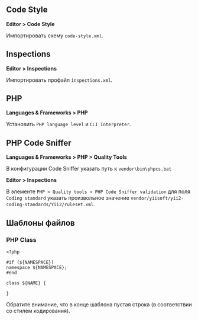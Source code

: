 ## Code Style

**Editor > Code Style**

Импортировать схему `code-style.xml`.

## Inspections

**Editor > Inspections**

Импортировать профайл `inspections.xml`.

## PHP

**Languages & Frameworks > PHP**

Установить `PHP language level` и `CLI Interpreter`.

## PHP Code Sniffer 

**Languages & Frameworks > PHP > Quality Tools**

В конфигурации Code Sniffer указать путь к `vendor\bin\phpcs.bat`

**Editor > Inspections**

В элементе `PHP > Quality tools > PHP Code Sniffer validation` для поля `Coding standard` указать произвольное значение `vendor/yiisoft/yii2-coding-standards/Yii2/ruleset.xml`.

## Шаблоны файлов

### PHP Class

```
<?php

#if (${NAMESPACE})
namespace ${NAMESPACE};
#end

class ${NAME} {

}

```

Обратите внимание, что в конце шаблона пустая строка (в соответствии со стилем кодирования).